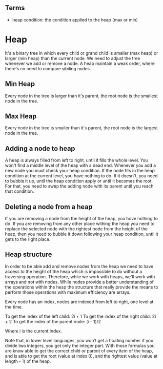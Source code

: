 ## Terms
- heap condition: the condition applied to the heap (max or min)

# Heap
It's a binary tree in which every child or grand child is smaller (max 
heap) or larger (min heap) than the current node.
We need to adjust the tree whenever we add or remove a node.
A heap maintain a weak order, where there's no need to compare sibiling 
nodes.

## Min Heap
Every node in the tree is larger than it's parent, the root node is the
smallest node in the tree.

## Max Heap
Every node in the tree is smaller than it's parent, the root node is the
largest node in the tree.

## Adding a node to heap
A heap is always filled from left to right, until it fills the whole level.
You won't find a middle level of the heap with a dead end.
Whenever you add a new node you must check your heap condition.
If the node fits in the heap condition at the current level, you have 
nothing to do.
If it doesn't, you need to bubble it up, until the heap condition apply or 
until it becomes the root. For that, you need to swap the adding node with 
its parent until you reach that condition.

## Deleting a node from a heap
If you are removing a node from the height of the heap, you hove nothing to
do.
If you are removing from any other place withing the heap you need to 
replace the selected node with the rightest node from the height of the 
heap, then you need to bubble it down following your heap condition, until 
it gets to the right place.

## Heap structure
In order to be able add and remove nodes from the heap we need to have 
access to the height of the heap which is impossible to do without a 
traversing operation.
Therefore, while we work with heaps, we'll work with arrays and not with 
nodes. While nodes provide a better understanding of the operations within 
the heap the structure that really provide the means to perform those 
operations with maximum efficiency are arrays.

Every node has an index, nodes are indexed from left to right, one level at
the time.

To get the index of the left child: 2i + 1
To get the index of the right child: 2i + 2
To get the index of the parent node: (i - 1)/2

Where i is the current index.

Note that, in lower level languages, you won’t get a floating number if you
divide two integers, you get only the integer part.
With those formulas you are know able to get the correct child or parent of
every item of the heap, and is able to get the root (value at index 0), and
the rightest value (value at length - 1) of the heap.
